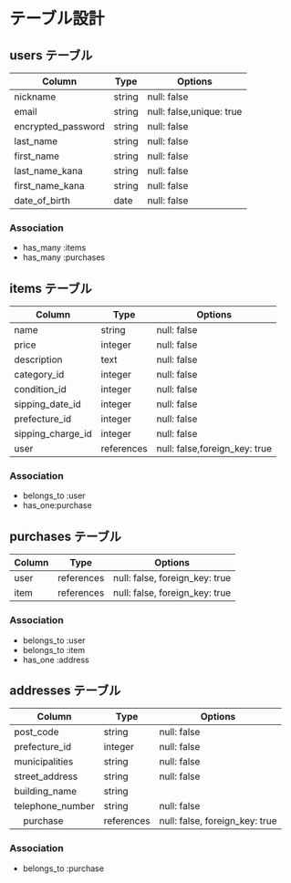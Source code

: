 # テーブル設計

## users テーブル

| Column             | Type   | Options     |
| ------------------ | ------ | ----------- |
| nickname           | string | null: false |
| email              | string | null: false,unique: true
| encrypted_password | string | null: false |
| last_name | string | null: false |
| first_name | string | null: false |
| last_name_kana | string | null: false |
| first_name_kana | string | null: false |
| date_of_birth | date | null: false |

### Association

- has_many :items
- has_many :purchases

## items テーブル

| Column | Type   | Options     |
| ------ | ------ | ----------- |
| name   | string | null: false |
| price   | integer | null: false |
| description   | text | null: false |
| category_id   | integer | null: false |
| condition_id   | integer | null: false |
| sipping_date_id   | integer | null: false |
| prefecture_id   | integer | null: false |
| sipping_charge_id   | integer | null: false |
| user  | references | null: false,foreign_key: true |





### Association

- belongs_to :user
- has_one:purchase

## purchases テーブル

| Column | Type       | Options                        |
| ------ | ---------- | ------------------------------ |
| user   | references | null: false, foreign_key: true |
| item   | references | null: false, foreign_key: true |




### Association
- belongs_to :user
- belongs_to :item
- has_one :address

## addresses テーブル

| Column  | Type       | Options                        |
| ------- | ---------- | ------------------------------ |
| post_code   | string | null: false |
| prefecture_id   | integer | null: false  |
| municipalities    | string | null: false |
| street_address    | string | null: false |
| building_name    | string | 
| telephone_number   | string | null: false |
|　purchase   | references | null: false, foreign_key: true |


### Association

- belongs_to :purchase
